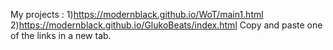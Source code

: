 My projects :
1)https://modernblack.github.io/WoT/main1.html 
2)https://modernblack.github.io/GlukoBeats/index.html
Copy and paste one of the links in a new tab.
